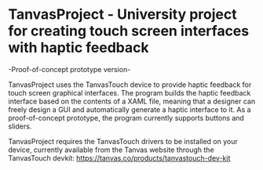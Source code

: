 # TanvasProject - University project for creating touch screen interfaces with haptic feedback

-Proof-of-concept prototype version-

TanvasProject uses the TanvasTouch device to provide haptic feedback for touch screen graphical interfaces.
The program builds the haptic feedback interface based on the contents of a XAML file, meaning that a designer can freely 
design a GUI and automatically generate a haptic interface to it. As a proof-of-concept prototype, the program 
currently supports buttons and sliders.

TanvasProject requires the TanvasTouch drivers to be installed on your device, 
currently available from the Tanvas website through the TanvasTouch devkit: https://tanvas.co/products/tanvastouch-dev-kit
